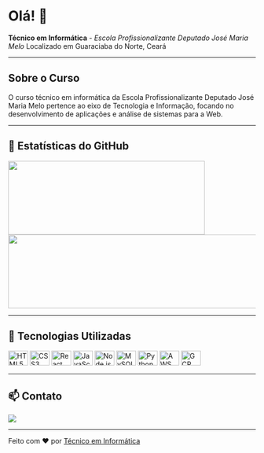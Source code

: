 # Olá! 👋

<div align="left">
  <strong>Técnico em Informática</strong> - <em>Escola Profissionalizante Deputado José Maria Melo</em>  
  Localizado em Guaraciaba do Norte, Ceará
</div>

---

## Sobre o Curso

O curso técnico em informática da Escola Profissionalizante Deputado José Maria Melo pertence ao eixo de Tecnologia e Informação, focando no desenvolvimento de aplicações e análise de sistemas para a Web.

---

## 🌟 Estatísticas do GitHub

<div align="left">
  <img height="150rem" width="400rem" src="https://github-readme-stats.vercel.app/api?username=tiepdjmm&show_icons=true&theme=highcontrast"/>
  <img height="150rem" width="600rem" src="https://github-readme-stats.vercel.app/api/top-langs/?username=tiepdjmm&theme=highcontrast&layout=compact"/>
</div>

---

## 🚀 Tecnologias Utilizadas

<div align="left">
    <img title="HTML5" alt="HTML5" height="30" width="40" src="https://cdn.jsdelivr.net/gh/devicons/devicon/icons/html5/html5-original.svg" />
    <img title="CSS3" alt="CSS3" height="30" width="40" src="https://cdn.jsdelivr.net/gh/devicons/devicon/icons/css3/css3-original.svg" />
    <img title="React" alt="React" height="30" width="40" src="https://cdn.jsdelivr.net/gh/devicons/devicon/icons/react/react-original.svg" />
    <img title="JavaScript" alt="JavaScript" height="30" width="40" src="https://cdn.jsdelivr.net/gh/devicons/devicon/icons/javascript/javascript-original.svg" />
    <img title="Node.js" alt="Node.js" height="30" width="40" src="https://cdn.jsdelivr.net/gh/devicons/devicon/icons/nodejs/nodejs-original.svg" />
    <img title="MySQL" alt="MySQL" height="30" width="40" src="https://cdn.jsdelivr.net/gh/devicons/devicon/icons/mysql/mysql-original.svg" />
    <img title="Python" alt="Python" height="30" width="40" src="https://cdn.jsdelivr.net/gh/devicons/devicon/icons/python/python-original.svg" />
    <img title="AWS" alt="AWS" height="30" width="40" src="https://cdn.jsdelivr.net/gh/devicons/devicon/icons/amazonwebservices/amazonwebservices-original-wordmark.svg" />
    <img title="GCP" alt="GCP" height="30" width="40" src="https://cdn.jsdelivr.net/gh/devicons/devicon/icons/googlecloud/googlecloud-original.svg" />
</div>

---

## 📫 Contato

<div align="left">
  <a href="https://www.instagram.com/infor_epdjmm/" target="_blank">
    <img src="https://img.shields.io/badge/Instagram-E4405F?style=for-the-badge&logo=instagram&logoColor=white" />
  </a>
</div>

---

Feito com ❤️ por [Técnico em Informática](https://github.com/tiepdjmm)
